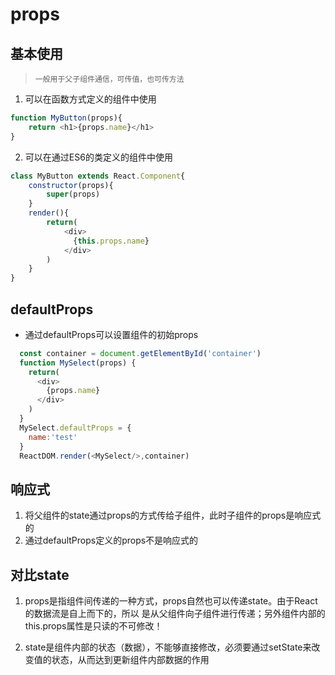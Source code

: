 # props

## 基本使用
  >`一般用于父子组件通信，可传值，也可传方法`
  1. 可以在函数方式定义的组件中使用
  ```js
  function MyButton(props){
      return <h1>{props.name}</h1>
  }
  ```
  2. 可以在通过ES6的类定义的组件中使用
  ```js
  class MyButton extends React.Component{
      constructor(props){
          super(props)
      }
      render(){
          return(
              <div>
                {this.props.name}
              </div>
          )
      }
  }
  ```

## defaultProps
  - 通过defaultProps可以设置组件的初始props
  ```js
    const container = document.getElementById('container')
    function MySelect(props) {
      return(
        <div>
          {props.name}
        </div>
      )
    }
    MySelect.defaultProps = {
      name:'test'
    }
    ReactDOM.render(<MySelect/>,container)
  ```

## 响应式
  1. 将父组件的state通过props的方式传给子组件，此时子组件的props是响应式的
  2. 通过defaultProps定义的props不是响应式的

## 对比state
  1. props是指组件间传递的一种方式，props自然也可以传递state。由于React的数据流是自上而下的，所以
  是从父组件向子组件进行传递；另外组件内部的this.props属性是只读的不可修改！
  
  2. state是组件内部的状态（数据），不能够直接修改，必须要通过setState来改变值的状态，从而达到更新组件内部数据的作用

